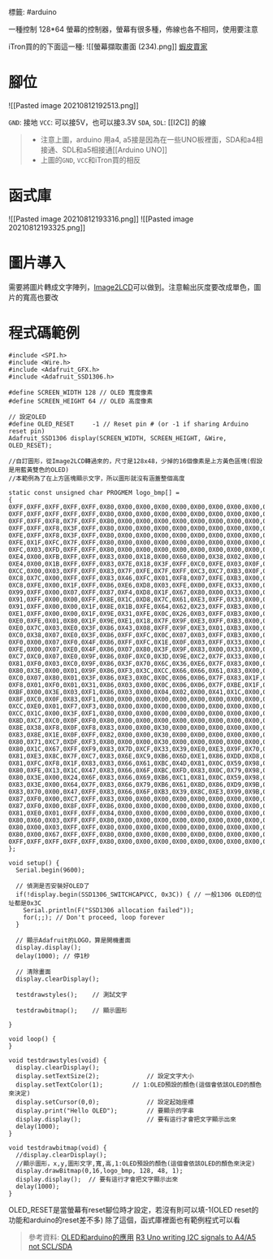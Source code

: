標籤: #arduino 

一種控制 128\*64 螢幕的控制器，螢幕有很多種，佈線也各不相同，使用要注意

iTron買的的下面這一種:
![[螢幕擷取畫面 (234).png]]
[蝦皮賣家](https://shopee.tw/OLED%E6%B6%B2%E6%99%B6%E9%A1%AF%E7%A4%BA%E6%A8%A1%E7%B5%840.96%E5%AF%B8-%E9%BB%83%E8%97%8D-%E7%99%BD%E8%89%B2%E5%AD%97%E8%9E%A2%E5%B9%95-IIC-I2C%E9%80%9A%E4%BF%A1-128*64-%E9%81%A9Arduino%E6%A8%B9%E8%8E%93%E6%B4%BEMicrBIT-i.4491023.6219665100?position=10&fbclid=IwAR1KWgU-xh-QtWKNAhin5iC3n3i8glYkIzouzraNCCduPpjWcn0x7f62bRo)

# 腳位

![[Pasted image 20210812192513.png]]

`GND`: 接地
`VCC`: 可以接5V，也可以接3.3V
`SDA`, `SDL`: [[I2C]] 的線

> - 注意上圖，arduino 用a4, a5接是因為在一些UNO板裡面，SDA和a4相接通、SDL和a5相接通[[Arduino UNO]]
> - 上圖的`GND`, `VCC`和iTron買的相反

# 函式庫

![[Pasted image 20210812193316.png]]
![[Pasted image 20210812193325.png]]

# 圖片導入

需要將圖片轉成文字陣列，[Image2LCD](http://www.e-paper-display.com/download_detail/downloadsId=625.html)可以做到。注意輸出灰度要改成單色，圖片的寬高也要改

# 程式碼範例

```arduino
#include <SPI.h>
#include <Wire.h>
#include <Adafruit_GFX.h>
#include <Adafruit_SSD1306.h>

#define SCREEN_WIDTH 128 // OLED 寬度像素
#define SCREEN_HEIGHT 64 // OLED 高度像素

// 設定OLED
#define OLED_RESET     -1 // Reset pin # (or -1 if sharing Arduino reset pin)
Adafruit_SSD1306 display(SCREEN_WIDTH, SCREEN_HEIGHT, &Wire, OLED_RESET);

//自訂圖形，從Image2LCD轉過來的，尺寸是128x48，少掉的16個像素是上方黃色區塊(假設是用藍黃雙色的OLED)
//本範例為了在上方區塊顯示文字，所以圖形就沒有涵蓋整個高度

static const unsigned char PROGMEM logo_bmp[] =
{ 
0XFF,0XFF,0XFF,0XFF,0XFF,0X80,0X00,0X00,0X00,0X00,0X00,0X00,0X00,0X00,0X00,0X00,
0XFF,0XFF,0XFF,0XFF,0XFF,0X80,0X00,0X00,0X00,0X00,0X00,0X00,0X00,0X00,0X00,0X00,
0XFF,0XFF,0XF8,0X7F,0XFF,0X80,0X00,0X00,0X00,0X00,0X00,0X00,0X00,0X00,0X00,0X00,
0XFF,0XFF,0XF8,0X3F,0XFF,0X80,0X00,0X00,0X00,0X00,0X00,0X00,0X00,0X00,0X00,0X00,
0XFE,0XFF,0XF8,0X3F,0XFF,0X80,0X00,0X00,0X00,0X00,0X00,0X00,0X00,0X00,0X00,0X00,
0XFE,0X1F,0XFC,0X7F,0XFF,0X80,0X00,0X00,0X00,0X00,0X00,0X00,0X00,0X00,0X00,0X00,
0XFC,0X03,0XFD,0XFF,0XFF,0X80,0X00,0X00,0X00,0X00,0X00,0X00,0X00,0X00,0X00,0X00,
0XE4,0X00,0XFB,0XFF,0XFF,0X83,0X00,0X18,0X00,0X60,0X00,0X38,0X02,0X00,0X00,0X00,
0XE4,0X00,0X1B,0XFF,0XFF,0X83,0X7E,0X18,0X3F,0XFF,0XC0,0XFE,0X03,0X0F,0XFF,0XFC,
0XCC,0X00,0X03,0XFF,0XFF,0X83,0X7F,0XFE,0X7F,0XFF,0XC3,0XC7,0XB3,0X0F,0XFF,0XFC,
0XC8,0X7C,0X00,0XFF,0XFF,0X83,0X46,0XFC,0X01,0XF8,0X07,0XFE,0XB3,0X00,0X0C,0X00,
0XC8,0XFE,0X00,0X1F,0XFF,0X86,0XE6,0XD8,0X03,0XFE,0X00,0XFE,0X33,0X00,0X0C,0X00,
0X99,0XFF,0X00,0X07,0XFF,0X87,0XF4,0XD8,0X1F,0X67,0X80,0X00,0X33,0X00,0X0C,0X00,
0X91,0XFF,0X00,0X00,0XFF,0X8E,0X1C,0XD8,0X7C,0X61,0XE3,0XFF,0X33,0X00,0X0C,0X00,
0X91,0XFF,0X00,0X00,0X1F,0X8E,0X1B,0XFE,0X64,0X62,0X23,0XFF,0XB3,0X00,0X0C,0X00,
0XE1,0XFF,0X00,0X00,0X1F,0X9E,0X31,0XFE,0X0C,0X26,0X03,0XFF,0XB3,0X00,0X0C,0X00,
0XE0,0XFE,0X01,0X80,0X1F,0X9E,0XE1,0X18,0X7F,0X9F,0XE3,0XFF,0XB3,0X00,0X0C,0X00,
0XE0,0X7C,0X03,0XE0,0X3F,0X86,0X43,0X08,0XFF,0X9F,0XE3,0X01,0XB3,0X00,0X0C,0X00,
0XC0,0X38,0X07,0XE0,0X3F,0X86,0XFF,0XFC,0X0C,0X07,0X03,0XFF,0XB3,0X00,0X0C,0X00,
0XF0,0X00,0X07,0XF0,0X4F,0X86,0XFF,0XFC,0X1E,0X0F,0X03,0XFF,0X33,0X00,0X0C,0X00,
0XFE,0X00,0X07,0XE0,0X4F,0X86,0X07,0X80,0X3F,0X9F,0X83,0X00,0X33,0X00,0X0C,0X00,
0XC7,0XC0,0X07,0XE0,0X9F,0X86,0X0F,0XC0,0X3D,0X9E,0XC2,0X7F,0X33,0X00,0X0C,0X00,
0X81,0XF0,0X03,0XC0,0X9F,0X86,0X3F,0X70,0X6C,0X36,0XE6,0X7F,0X83,0X00,0X0C,0X00,
0X80,0X3E,0X00,0X01,0X9F,0X86,0XF3,0X3C,0XCC,0X66,0X66,0X61,0X83,0X00,0X0C,0X00,
0XC0,0X07,0X80,0X01,0X3F,0X86,0XE3,0X0C,0X0C,0X06,0X06,0X7F,0X83,0X1F,0XFF,0XFE,
0XF8,0X01,0XF0,0X01,0X31,0X86,0X03,0X00,0X0C,0X06,0X06,0X7F,0XBE,0X1F,0XFF,0XFE,
0XBF,0X00,0X3E,0X03,0XF1,0X86,0X03,0X00,0X04,0X02,0X00,0X41,0X1C,0X00,0X00,0X00,
0X8F,0XC0,0X0F,0X83,0XF1,0X80,0X00,0X00,0X00,0X00,0X00,0X00,0X00,0X00,0X00,0X00,
0XCC,0XE0,0X01,0XF7,0XF3,0X80,0X00,0X00,0X00,0X00,0X00,0X00,0X00,0X00,0X00,0X00,
0XCC,0X1C,0X00,0X3F,0XF1,0X80,0X00,0X00,0X00,0X00,0X00,0X00,0X00,0X00,0X00,0X00,
0X8D,0XC7,0XC0,0X0F,0XF0,0X80,0X00,0X00,0X00,0X00,0X00,0X00,0X00,0X00,0X00,0X00,
0X8E,0X38,0XF8,0X0F,0XF8,0X83,0X00,0X00,0X30,0X00,0X00,0X00,0X00,0X00,0X00,0X00,
0X83,0X8E,0X1E,0X0F,0XFF,0X82,0X00,0X00,0X30,0X00,0X00,0X00,0X00,0X00,0X00,0X00,
0X80,0X71,0XC7,0XDF,0XF3,0X80,0X00,0X00,0X30,0X00,0X00,0X00,0X00,0X00,0X30,0X00,
0X80,0X1C,0X67,0XFF,0XF9,0X83,0X7D,0XCF,0X33,0X39,0XE0,0XE3,0X9F,0X70,0X7A,0X26,
0X81,0XE3,0X8C,0X7F,0XC7,0X83,0X6E,0XC9,0XB6,0X6D,0XE1,0X86,0XDD,0XD8,0X33,0X66,
0X81,0XFC,0XF8,0X1F,0X83,0X83,0X66,0X61,0XBC,0X4D,0X81,0X0C,0X59,0X98,0X33,0X74,
0X80,0XFE,0X13,0X1C,0X47,0X83,0X66,0X6F,0XBC,0XFD,0X83,0X0C,0X79,0X98,0X33,0X54,
0X80,0X3E,0X00,0X24,0X6F,0X83,0X66,0X69,0XB6,0XC1,0X81,0X0C,0X59,0X98,0X31,0XDC,
0X83,0X3E,0X00,0X64,0X7F,0X83,0X66,0X79,0XB6,0X61,0X8D,0X86,0XD9,0X9B,0X31,0X98,
0X83,0X70,0X00,0X47,0XFF,0X83,0X66,0X6F,0XB3,0X39,0X8C,0XE3,0X99,0X9B,0X19,0X98,
0X87,0XF0,0X00,0XC7,0XFF,0X83,0X00,0X00,0X00,0X00,0X00,0X00,0X00,0X00,0X00,0X00,
0X87,0XF0,0X00,0X8F,0XFF,0X86,0X00,0X00,0X00,0X00,0X00,0X00,0X00,0X00,0X00,0X00,
0X81,0XE0,0X01,0XFF,0XFF,0X84,0X00,0X00,0X00,0X00,0X00,0X00,0X00,0X00,0X00,0X00,
0X80,0X60,0X03,0XFF,0XFF,0X80,0X00,0X00,0X00,0X00,0X00,0X00,0X00,0X00,0X00,0X00,
0X80,0X00,0X03,0XFF,0XFF,0X80,0X00,0X00,0X00,0X00,0X00,0X00,0X00,0X00,0X00,0X00,
0X80,0X00,0X67,0XFF,0XFF,0X80,0X00,0X00,0X00,0X00,0X00,0X00,0X00,0X00,0X00,0X00,
0XFF,0XFF,0XFF,0XFF,0XFF,0X80,0X00,0X00,0X00,0X00,0X00,0X00,0X00,0X00,0X00,0X00, };

void setup() {
  Serial.begin(9600);

  // 偵測是否安裝好OLED了
  if(!display.begin(SSD1306_SWITCHCAPVCC, 0x3C)) { // 一般1306 OLED的位址都是0x3C
    Serial.println(F("SSD1306 allocation failed"));
    for(;;); // Don't proceed, loop forever
  }

  // 顯示Adafruit的LOGO，算是開機畫面
  display.display();
  delay(1000); // 停1秒

  // 清除畫面
  display.clearDisplay();

  testdrawstyles();    // 測試文字

  testdrawbitmap();    // 顯示圖形

}

void loop() {
}

void testdrawstyles(void) {
  display.clearDisplay();
  display.setTextSize(2);             // 設定文字大小
  display.setTextColor(1);        // 1:OLED預設的顏色(這個會依該OLED的顏色來決定)
  display.setCursor(0,0);             // 設定起始座標
  display.print("Hello OLED");        // 要顯示的字串
  display.display();                  // 要有這行才會把文字顯示出來
  delay(1000);
}

void testdrawbitmap(void) {
  //display.clearDisplay();
  //顯示圖形，x,y,圖形文字,寬,高,1:OLED預設的顏色(這個會依該OLED的顏色來決定)
  display.drawBitmap(0,16,logo_bmp, 128, 48, 1);
  display.display();  // 要有這行才會把文字顯示出來
  delay(1000);
}
```

OLED_RESET是當螢幕有reset腳位時才設定，若沒有則可以填-1(OLED reset的功能和arduino的reset差不多)
除了這個，函式庫裡面也有範例程式可以看

> 參考資料: 
> [OLED和arduino的應用](https://blog.jmaker.com.tw/arduino-ssd1306-oled/)
> [R3 Uno writing I2C signals to A4/A5 not SCL/SDA](https://forum.arduino.cc/t/r3-uno-writing-I2C-signals-to-a4-a5-not-scl-sda/225731/3)